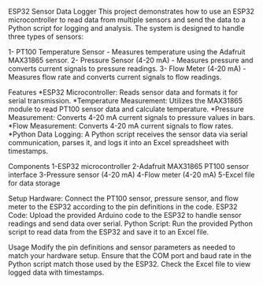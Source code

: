 ESP32 Sensor Data Logger
This project demonstrates how to use an ESP32 microcontroller to read data from multiple sensors and send the data to a Python script for logging and analysis. The system is designed to handle three types of sensors:

  1- PT100 Temperature Sensor - Measures temperature using the Adafruit MAX31865 sensor.
  2- Pressure Sensor (4-20 mA) - Measures pressure and converts current signals to pressure readings.
  3- Flow Meter (4-20 mA) - Measures flow rate and converts current signals to flow readings.

Features
  *ESP32 Microcontroller: Reads sensor data and formats it for serial transmission.
  *Temperature Measurement: Utilizes the MAX31865 module to read PT100 sensor data and calculate temperature.
  *Pressure Measurement: Converts 4-20 mA current signals to pressure values in bars.
  *Flow Measurement: Converts 4-20 mA current signals to flow rates.
  *Python Data Logging: A Python script receives the sensor data via serial communication, parses it, and logs it into an Excel spreadsheet with timestamps.

Components
  1-ESP32 microcontroller
  2-Adafruit MAX31865 PT100 sensor interface
  3-Pressure sensor (4-20 mA)
  4-Flow meter (4-20 mA)
  5-Excel file for data storage

Setup
Hardware: Connect the PT100 sensor, pressure sensor, and flow meter to the ESP32 according to the pin definitions in the code.
ESP32 Code: Upload the provided Arduino code to the ESP32 to handle sensor readings and send data over serial.
Python Script: Run the provided Python script to read data from the ESP32 and save it to an Excel file.

Usage
Modify the pin definitions and sensor parameters as needed to match your hardware setup.
Ensure that the COM port and baud rate in the Python script match those used by the ESP32.
Check the Excel file to view logged data with timestamps.
